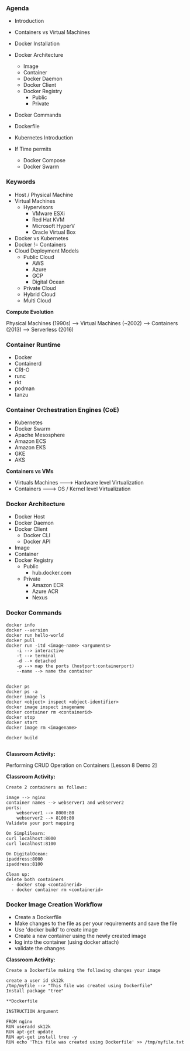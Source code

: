 
### Agenda
- Introduction
- Containers vs Virtual Machines
- Docker Installation
- Docker Architecture
    - Image
    - Container
    - Docker Daemon
    - Docker Client
    - Docker Registry
        - Public
        - Private

- Docker Commands
- Dockerfile
- Kubernetes Introduction
- If Time permits
    - Docker Compose
    - Docker Swarm


### Keywords

- Host / Physical Machine
- Virtual Machines
    - Hypervisors
        - VMware ESXi
        - Red Hat KVM
        - Microsoft HyperV
        - Oracle Virtual Box
- Docker vs Kubernetes
- Docker != Containers
- Cloud Deployment Models
    - Public Cloud
        - AWS
        - Azure
        - GCP
        - Digital Ocean
    - Private Cloud
    - Hybrid Cloud
    - Multi Cloud


**Compute Evolution**

Physical Machines (1990s) --> Virtual Machines (~2002)  --> Containers (2013) 
                                                        --> Serverless (2016)



### Container Runtime
- Docker 
- Containerd
- CRI-O
- runc
- rkt
- podman
- tanzu


### Container Orchestration Engines (CoE)
- Kubernetes
- Docker Swarm
- Apache Mesosphere
- Amazon ECS
- Amazon EKS
- GKE
- AKS

**Containers vs VMs**
- Virtuals Machines ---> Hardware level Virtualization
- Containers        ---> OS / Kernel level Virtualization


### Docker Architecture

- Docker Host
- Docker Daemon
- Docker Client
    - Docker CLI
    - Docker API
- Image
- Container
- Docker Registry
    - Public
        - hub.docker.com
    - Private
        - Amazon ECR
        - Azure ACR
        - Nexus


### Docker Commands
````
docker info
docker --version
docker run hello-world
docker pull
docker run -itd <image-name> <arguments>
    -i --> interactive
    -t --> terminal
    -d --> detached
    -p --> map the ports (hostport:containerport)
    --name --> name the container


docker ps
docker ps -a
docker image ls
docker <object> inspect <object-identifier>
docker image inspect imagename
docker container rm <containerid>
docker stop 
docker start
docker image rm <imagename>

docker build


````

**Classroom Activity:**

Performing CRUD Operation on Containers [Lesson 8 Demo 2]


**Classroom Activity:**

````
Create 2 containers as follows:

image --> nginx
container names --> webserver1 and webserver2
ports:
    webserver1 --> 8000:80
    webserver2 --> 8100:80
Validate your port mapping

On Simplilearn:
curl localhost:8000
curl localhost:8100

On DigitalOcean:
ipaddress:8000
ipaddress:8100

Clean up:
delete both containers
  - docker stop <containerid>
  - docker container rm <containerid>

````

### Docker Image Creation Workflow

- Create a Dockerfile
- Make changes to the file as per your requirements and save the file
- Use 'docker build' to create image
- Create a new container using the newly created image
- log into the container (using docker attach)
- validate the changes


**Classroom Activity:**

````
Create a Dockerfile making the following changes your image

create a user id sk12k
/tmp/myfile --> "This file was created using Dockerfile"
Install package "tree"

**Dockerfile

INSTRUCTION Argument

FROM nginx
RUN useradd sk12k
RUN apt-get update
RUN apt-get install tree -y
RUN echo 'This file was created using Dockerfile' >> /tmp/myfile.txt

````

````

````

